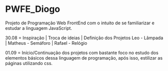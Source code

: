 # PWFE_Diogo

Projeto de Programação Web FrontEnd com o intuito de se familiarizar e estudar a linguagem JavaScript.

30.08 = Inspiração | Troca de ideias | Definição dos Projetos
        Leo - Lâmpada | Matheus - Semáforo | Rafael - Relógio

01.09 = Início/Continuação dos projetos com bastante foco no estudo dos elementos básicos dessa linguagem de programação, após isso, estilizar as páginas utilizando css.
